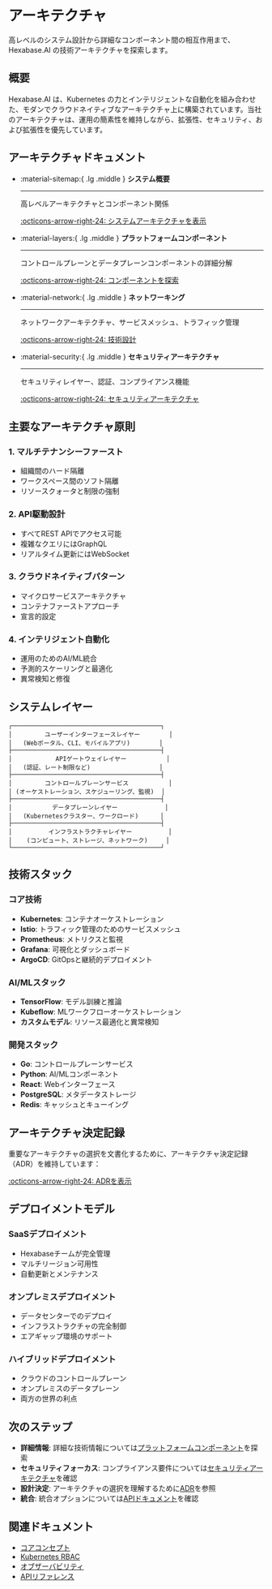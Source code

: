 # アーキテクチャ

高レベルのシステム設計から詳細なコンポーネント間の相互作用まで、Hexabase.AI の技術アーキテクチャを探索します。

## 概要

Hexabase.AI は、Kubernetes の力とインテリジェントな自動化を組み合わせた、モダンでクラウドネイティブなアーキテクチャ上に構築されています。当社のアーキテクチャは、運用の簡素性を維持しながら、拡張性、セキュリティ、および拡張性を優先しています。

## アーキテクチャドキュメント

<div class="grid cards" markdown>

- :material-sitemap:{ .lg .middle } **システム概要**

  ***

  高レベルアーキテクチャとコンポーネント関係

  [:octicons-arrow-right-24: システムアーキテクチャを表示](system-architecture.md)

- :material-layers:{ .lg .middle } **プラットフォームコンポーネント**

  ***

  コントロールプレーンとデータプレーンコンポーネントの詳細分解

  [:octicons-arrow-right-24: コンポーネントを探索](technical-design.md)

- :material-network:{ .lg .middle } **ネットワーキング**

  ***

  ネットワークアーキテクチャ、サービスメッシュ、トラフィック管理

  [:octicons-arrow-right-24: 技術設計](technical-design.md)

- :material-security:{ .lg .middle } **セキュリティアーキテクチャ**

  ***

  セキュリティレイヤー、認証、コンプライアンス機能

  [:octicons-arrow-right-24: セキュリティアーキテクチャ](security-architecture.md)

</div>

## 主要なアーキテクチャ原則

### 1. マルチテナンシーファースト

- 組織間のハード隔離
- ワークスペース間のソフト隔離
- リソースクォータと制限の強制

### 2. API駆動設計

- すべてREST APIでアクセス可能
- 複雑なクエリにはGraphQL
- リアルタイム更新にはWebSocket

### 3. クラウドネイティブパターン

- マイクロサービスアーキテクチャ
- コンテナファーストアプローチ
- 宣言的設定

### 4. インテリジェント自動化

- 運用のためのAI/ML統合
- 予測的スケーリングと最適化
- 異常検知と修復

## システムレイヤー

```
┌─────────────────────────────────────────┐
│         ユーザーインターフェースレイヤー        │
│   (Webポータル、CLI、モバイルアプリ)        │
├─────────────────────────────────────────┤
│            APIゲートウェイレイヤー           │
│   (認証、レート制限など)                   │
├─────────────────────────────────────────┤
│         コントロールプレーンサービス           │
│ (オーケストレーション、スケジューリング、監視)  │
├─────────────────────────────────────────┤
│           データプレーンレイヤー             │
│   (Kubernetesクラスター、ワークロード)      │
├─────────────────────────────────────────┤
│          インフラストラクチャレイヤー          │
│    (コンピュート、ストレージ、ネットワーク)     │
└─────────────────────────────────────────┘
```

## 技術スタック

### コア技術

- **Kubernetes**: コンテナオーケストレーション
- **Istio**: トラフィック管理のためのサービスメッシュ
- **Prometheus**: メトリクスと監視
- **Grafana**: 可視化とダッシュボード
- **ArgoCD**: GitOpsと継続的デプロイメント

### AI/MLスタック

- **TensorFlow**: モデル訓練と推論
- **Kubeflow**: MLワークフローオーケストレーション
- **カスタムモデル**: リソース最適化と異常検知

### 開発スタック

- **Go**: コントロールプレーンサービス
- **Python**: AI/MLコンポーネント
- **React**: Webインターフェース
- **PostgreSQL**: メタデータストレージ
- **Redis**: キャッシュとキューイング

## アーキテクチャ決定記録

重要なアーキテクチャの選択を文書化するために、アーキテクチャ決定記録（ADR）を維持しています：

[:octicons-arrow-right-24: ADRを表示](adr/index.md)

## デプロイメントモデル

### SaaSデプロイメント

- Hexabaseチームが完全管理
- マルチリージョン可用性
- 自動更新とメンテナンス

### オンプレミスデプロイメント

- データセンターでのデプロイ
- インフラストラクチャの完全制御
- エアギャップ環境のサポート

### ハイブリッドデプロイメント

- クラウドのコントロールプレーン
- オンプレミスのデータプレーン
- 両方の世界の利点

## 次のステップ

- **詳細情報**: 詳細な技術情報については[プラットフォームコンポーネント](technical-design.md)を探索
- **セキュリティフォーカス**: コンプライアンス要件については[セキュリティアーキテクチャ](security-architecture.md)を確認
- **設計決定**: アーキテクチャの選択を理解するために[ADR](adr/index.md)を参照
- **統合**: 統合オプションについては[APIドキュメント](../api/index.md)を確認

## 関連ドキュメント

- [コアコンセプト](../concept/index.md)
- [Kubernetes RBAC](../rbac/index.md)
- [オブザーバビリティ](../observability/index.md)
- [APIリファレンス](../api/index.md)